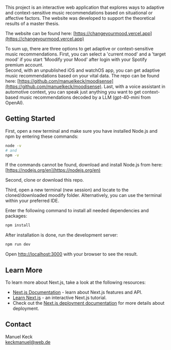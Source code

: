 

This project is an interactive web application that explores ways to
adaptive and context-sensitive music recommendations based on situational
or affective factors.
The website was developed to support the theoretical results of a master thesis.

The website can be found here: [https://changeyourmood.vercel.app](https://changeyourmood.vercel.app)

To sum up, there are three options to get adaptive or context-sensitive music recommendations.
First, you can select a 'current mood' and a 'target mood' if you start 'Moodify your Mood' after login
with your Spotify premium account.\
Second, with an unpublished iOS and watchOS app, you can get adaptive music recommendations based on your vital data.
The repo can be found here: [https://github.com/manuelkeck/moodisense](https://github.com/manuelkeck/moodisense).
Last, with a voice assistant in automotive context, you can speak just anything you want to get context-based 
music recommendations decoded by a LLM (gpt-40-mini from OpenAI).

## Getting Started

First, open a new terminal and make sure you have installed Node.js and npm by entering these commands:
```bash
node -v
# and
npm -v
```
If the commands cannot be found, download and install Node.js from here: [https://nodejs.org/en](https://nodejs.org/en)

Second, clone or download this repo.

Third, open a new terminal (new session) and locate to the cloned/downloaded moodify folder.
Alternatively, you can use the terminal within your preferred IDE.

Enter the following command to install all needed dependencies and packages:
```bash
npm install
```

After installation is done, run the development server:

```bash
npm run dev
```

Open [http://localhost:3000](http://localhost:3000) with your browser to see the result.



## Learn More

To learn more about Next.js, take a look at the following resources:

- [Next.js Documentation](https://nextjs.org/docs) - learn about Next.js features and API.
- [Learn Next.js](https://nextjs.org/learn) - an interactive Next.js tutorial.
- Check out the [Next.js deployment documentation](https://nextjs.org/docs/deployment) for more details about deployment.

## Contact
Manuel Keck\
keckmanuel@web.de
